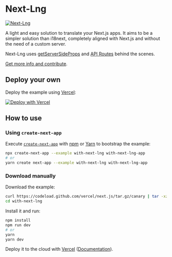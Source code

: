 # Next-Lng

[![Next-Lng](https://user-images.githubusercontent.com/33988299/88075764-88832980-cb79-11ea-865c-86ce7b07c91e.png)](https://github.com/mies-co/next-extensions/tree/master/packages/next-lng)

A light and easy solution to translate your Next.js apps. It aims to be a simpler solution than i18next, completely aligned with Next.js and without the need of a custom server.

Next-Lng uses [getServerSideProps](https://nextjs.org/docs/basic-features/data-fetching#getserversideprops-server-side-rendering) and [API Routes](https://nextjs.org/docs/api-routes/introduction) behind the scenes.

[Get more info and contribute](https://github.com/mies-co/next-extensions/tree/master/packages/next-lng).

## Deploy your own

Deploy the example using [Vercel](https://vercel.com/now):

[![Deploy with Vercel](https://vercel.com/button)](https://vercel.com/import/project?template=https://github.com/vercel/next.js/tree/canary/examples/DIRECTORY_NAME)

## How to use

### Using `create-next-app`

Execute [`create-next-app`](https://github.com/vercel/next.js/tree/canary/packages/create-next-app) with [npm](https://docs.npmjs.com/cli/init) or [Yarn](https://yarnpkg.com/lang/en/docs/cli/create/) to bootstrap the example:

```bash
npx create-next-app --example with-next-lng with-next-lng-app
# or
yarn create next-app --example with-next-lng with-next-lng-app
```

### Download manually

Download the example:

```bash
curl https://codeload.github.com/vercel/next.js/tar.gz/canary | tar -xz --strip=2 next.js-canary/examples/with-next-lng
cd with-next-lng
```

Install it and run:

```bash
npm install
npm run dev
# or
yarn
yarn dev
```

Deploy it to the cloud with [Vercel](https://vercel.com/import?filter=next.js&utm_source=github&utm_medium=readme&utm_campaign=next-example) ([Documentation](https://nextjs.org/docs/deployment)).
